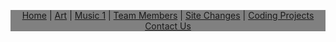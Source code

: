 <p style="text-align: center; background-color: gray;">
  <a href="{{site.baseurl}}/Sitepages/Home/">Home</a> |
  <a href="{{site.baseurl}}/Sitepages/Arthome/">Art</a> | 
  <a href="{{site.baseurl}}/Sitepages/Musichome/">Music 1</a> | 
  <a href="{{site.baseurl}}/Sitepages/TeamMembers/Teammembershome/">Team Members</a> | 
  <a href="{{site.baseurl}}/Sitepages/SiteChanges/2020Months/">Site Changes</a> | 
  <a href="{{site.baseurl}}/Sitepages/CodingProjects/CodingProjectsHome/">Coding Projects</a>
  <a href="{{site.baseurl}}/Sitepages/ContactInfo/">Contact Us</a>
</p>
